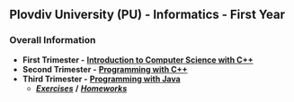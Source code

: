 ## Plovdiv University (PU) - Informatics - First Year

### Overall Information
* **First Trimester -** [**Introduction to Computer Science with C++**](https://github.com/rythm-net/UNI-Projects-1st-Year/tree/main/Trimester%201%20-%20C%2B%2B)
* **Second Trimester -** [**Programming with C++**](https://github.com/rythm-net/UNI-Projects-1st-Year/tree/main/Trimester%202%20-%20C%2B%2B)
* **Third Trimester -** [**Programming with Java**](https://github.com/rythm-net/UNI-Projects-1st-Year/tree/main/Trimester%203%20-%20Java)
  * [_**Exercises**_](https://github.com/rythm-net/UNI-Projects-1st-Year/tree/main/Trimester%203%20-%20Java/Exercises) **/** [_**Homeworks**_](https://github.com/rythm-net/UNI-Projects-1st-Year/tree/main/Trimester%203%20-%20Java/Homeworks)
